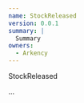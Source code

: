 ```yaml
---
name: StockReleased
version: 0.0.1
summary: |
  Summary
owners:
  - Arkency
---
```


StockReleased

...
